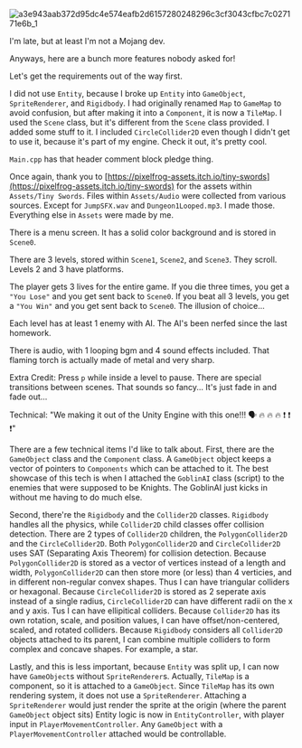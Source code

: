 ![a3e943aab372d95dc4e574eafb2d6157280248296c3cf3043cfbc7c027171e6b_1](https://github.com/HyphenxHyphen/CS3113IntroToGameDev/assets/71054673/99e8e4aa-aa07-4c9f-acd8-426bf2ff3468)

I'm late, but at least I'm not a Mojang dev.

Anyways, here are a bunch more features nobody asked for!

Let's get the requirements out of the way first.

I did not use `Entity`, because I broke up `Entity` into `GameObject`, `SpriteRenderer`, and `Rigidbody`. 
I had originally renamed `Map` to `GameMap` to avoid confusion, but after making it into a `Component`, it is now a `TileMap`.
I used the `Scene` class, but it's different from the `Scene` class provided. I added some stuff to it.
I included `CircleCollider2D` even though I didn't get to use it, because it's part of my engine. Check it out, it's pretty cool.

`Main.cpp` has that header comment block pledge thing.

Once again, thank you to [https://pixelfrog-assets.itch.io/tiny-swords](https://pixelfrog-assets.itch.io/tiny-swords) for the assets within `Assets/Tiny Swords`.
Files within `Assets/Audio` were collected from various sources. Except for `JumpSFX.wav` and `Dungeon1Looped.mp3`. I made those. 
Everything else in `Assets` were made by me.

There is a menu screen. It has a solid color background and is stored in `Scene0`.

There are 3 levels, stored within `Scene1`, `Scene2`, and `Scene3`. They scroll. Levels 2 and 3 have platforms.

The player gets 3 lives for the entire game. If you die three times, you get a `"You Lose"` and you get sent back to `Scene0`. If you beat all 3 levels, you get a `"You Win"` and you get sent back to `Scene0`. The illusion of choice...

Each level has at least 1 enemy with AI. The AI's been nerfed since the last homework.

There is audio, with 1 looping bgm and 4 sound effects included. That flaming torch is actually made of metal and very sharp.

Extra Credit: 
Press `p` while inside a level to pause.
There are special transitions between scenes. That sounds so fancy... It's just fade in and fade out...

Technical:
"We making it out of the Unity Engine with this one!!! :speaking_head: :fire: :fire: :fire: :exclamation: :exclamation: :exclamation:"

There are a few technical items I'd like to talk about.
First, there are the `GameObject` class and the `Component` class. A `GameObject` object keeps a vector of pointers to `Components` which can be attached to it. 
The best showcase of this tech is when I attached the `GoblinAI` class (script) to the enemies that were supposed to be Knights. The GoblinAI just kicks in without me having to do much else.

Second, there're the `Rigidbody` and the `Collider2D` classes. `Rigidbody` handles all the physics, while `Collider2D` child classes offer collision detection. 
There are 2 types of `Collider2D` children, the `PolygonCollider2D` and the `CircleCollider2D`.
Both `PolygonCollider2D` and `CircleCollider2D` uses SAT (Separating Axis Theorem) for collision detection.
Because `PolygonCollider2D` is stored as a vector of vertices instead of a length and width, `PolygonCollider2D` can then store more (or less) than 4 verticies, and in different non-regular convex shapes.
Thus I can have triangular colliders or hexagonal.
Because `CircleCollider2D` is stored as 2 seperate axis instead of a single radius, `CircleCollider2D` can have different radii on the x and y axis.
Tus I can have ellipitical colliders.
Because `Collider2D` has its own rotation, scale, and position values, I can have offset/non-centered, scaled, and rotated colliders.
Because `Rigidbody` considers all `Collider2D` objects attached to its parent, I can combine multiple colliders to form complex and concave shapes. For example, a star.

Lastly, and this is less important, because `Entity` was split up, I can now have `GameObject`s without `SpriteRenderer`s. Actually, `TileMap` is a component, so it is attached to a `GameObject`.
Since `TileMap` has its own rendering system, it does not use a `SpriteRenderer`. Attaching a `SpriteRenderer` would just render the sprite at the origin (where the parent `GameObject` object sits)
Entity logic is now in `EntityController`, with player input in `PlayerMovementController`. Any `GameObject` with a `PlayerMovementController` attached would be controllable.
